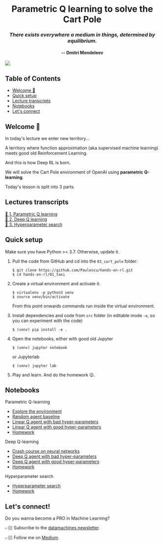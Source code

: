 <div align="center">
<h1>Parametric Q learning to solve the Cart Pole</h1>
<h3><i>There exists everywhere a medium in things, determined by equilibrium.</i></h3>
<h4>-- Dmitri Mendeleev</h4>
</div>

![](http://datamachines.xyz/wp-content/uploads/2022/01/pexels-yogendra-singh-1701202.jpg)

## Table of Contents
* [Welcome 🤗](#welcome-)
* [Quick setup](#quick-setup)
* [Lecture transcripts](#lecture-transcripts)
* [Notebooks](#notebooks)
* [Let's connect](#lets-connect)

## Welcome 🤗

In today's lecture we enter new territory...

A territory where function approximation (aka supervised machine learning)
meets good old Reinforcement Learning.

And this is how Deep RL is born.

We will solve the Cart Pole environment of OpenAI using **parametric Q-learning**.

Today's lesson is split into 3 parts.

## Lectures transcripts

[📝 1. Parametric Q learning](http://datamachines.xyz/2022/01/18/hands-on-reinforcement-learning-course-part-4-parametric-q-learning)  
[📝 2. Deep Q learning](http://datamachines.xyz/2022/02/11/hands-on-reinforcement-learning-course-part-5-deep-q-learning/)  
[📝 3. Hyperparameter search](http://datamachines.xyz/2022/03/03/hyperparameters-in-deep-rl-hands-on-course/)

## Quick setup

Make sure you have Python >= 3.7. Otherwise, update it.

1. Pull the code from GitHub and cd into the `03_cart_pole` folder:
    ```
    $ git clone https://github.com/Paulescu/hands-on-rl.git
    $ cd hands-on-rl/01_taxi
    ```

2. Create a virtual environment and activate it.
    ```
    $ virtualenv -p python3 venv
    $ source venv/bin/activate
    ```

    From this point onwards commands run inside the  virtual environment.


3. Install dependencies and code from `src` folder (in editable mode `-e`, so you can experiment with the code)
    ```
    $ (venv) pip install -e .
    ```

4. Open the notebooks, either with good old Jupyter
    ```
    $ (venv) jupyter notebook
    ```
   or Jupyterlab
    ```
    $ (venv) jupyter lab
    ```

5. Play and learn. And do the homework 😉.

## Notebooks

Parametric Q-learning
- [Explore the environment](notebooks/00_environment.ipynb)
- [Random agent baseline](notebooks/01_random_agent_baseline.ipynb)
- [Linear Q agent with bad hyper-parameters](notebooks/02_linear_q_agent_bad_hyperparameters.ipynb)
- [Linear Q agent with good hyper-parameters](notebooks/03_linear_q_agent_good_hyperparameters.ipynb)
- [Homework](notebooks/04_homework.ipynb)

Deep Q-learning
- [Crash course on neural networks](notebooks/05_crash_course_on_neural_nets.ipynb)
- [Deep Q agent with bad hyper-parameters](notebooks/06_deep_q_agent_bad_hyperparameters.ipynb)
- [Deep Q agent with good hyper-parameters](notebooks/07_deep_q_agent_good_hyperparameters.ipynb)
- [Homework](notebooks/08_homework.ipynb)

Hyperparameter search
- [Hyperparameter search](notebooks/09_hyperparameter_search.ipynb)
- [Homework](notebooks/10_homework.ipynb)

## Let's connect!

Do you wanna become a PRO in Machine Learning?

👉🏽 Subscribe to the [datamachines newsletter](https://datamachines.xyz/subscribe/).

👉🏽 Follow me on [Medium](https://pau-labarta-bajo.medium.com/).